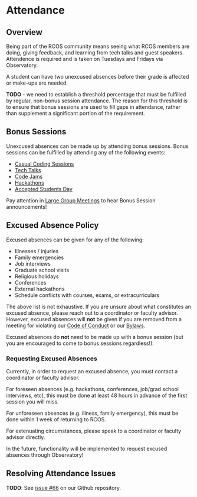 # Attendance

## Overview

Being part of the RCOS community means seeing what RCOS members are doing, giving feedback, and learning from tech talks and guest speakers. Attendence is required and is taken on Tuesdays and Fridays via Observatory.

A student can have two unexcused absences before their grade is affected or make-ups are needed.

**TODO** - we need to establish a threshold percentage that must be fulfilled by regular, non-bonus session attendance. The reason for this threshold is to ensure that bonus sessions are used to fill gaps in attendance, rather than supplement a significant portion of the requirement.

## Bonus Sessions
Unexcused absences can be made up by attending bonus sessions. Bonus sessions can be fulfilled by attending any of the following events:

- [Casual Coding Sessions](/events/casual_coding_sessions)
- [Tech Talks](/events/tech_talks)
- [Code Jams](/events/code_jams)
- [Hackathons](/events/hackathons)
- [Accepted Students Day](/events/accepted_students_day)

Pay attention in [Large Group Meetings](/meetings/large_group_meetings) to hear Bonus Session announcements!

## Excused Absence Policy
Excused absences can be given for any of the following:
* Illnesses / injuries
* Family emergencies
* Job interviews
* Graduate school visits
* Religious holidays
* Conferences
* External hackathons
* Schedule conflicts with courses, exams, or extracurriculars

The above list is not exhaustive. If you are unsure about what constitutes an excused absence, please reach out to a coordinator or faculty advisor. However, excused absences will **not** be given if you are removed from a meeting for violating our [Code of Conduct](community/CODE_OF_CONDUCT.md) or our [Bylaws](community/bylaws.md).

Excused absences do **not** need to be made up with a bonus session (but you are encouraged to come to bonus sessions regardless!).

### Requesting Excused Absences

Currently, in order to request an excused absence, you must contact a coordinator or faculty advisor.

For foreseen absences (e.g. hackathons, conferences, job/grad school interviews, etc), this must be done at least 48 hours in advance of the first session you will miss.

For unforeseen absences (e.g. illness, family emergency), this must be done within 1 week of returning to RCOS.

For extenuating circumstances, please speak to a coordinator or faculty advisor directly.

In the future, functionality will be implemented to request excused absences through Observatory!

## Resolving Attendance Issues

**TODO**: See [issue #66](https://github.com/rcos/rcos-handbook/issues/66) on our Github repository.
